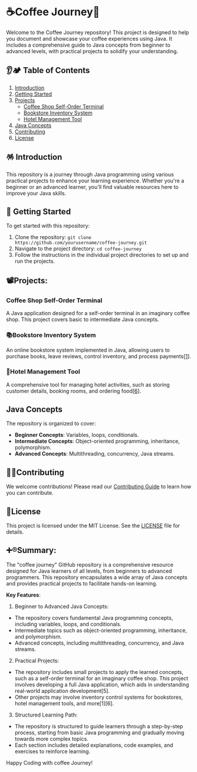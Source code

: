 # ☕Coffee Journey🍵

Welcome to the Coffee Journey repository! This project is designed to help you document and showcase your coffee experiences using Java. It includes a comprehensive guide to Java concepts from beginner to advanced levels, with practical projects to solidify your understanding.

## 👂🏕️ Table of Contents
1. [Introduction](#introduction)
2. [Getting Started](#getting-started)
3. [Projects](#projects)
    - [Coffee Shop Self-Order Terminal](#coffee-shop-self-order-terminal)
    - [Bookstore Inventory System](#bookstore-inventory-system)
    - [Hotel Management Tool](#hotel-management-tool)
4. [Java Concepts](#java-concepts)
5. [Contributing](#contributing)
6. [License](#license)

## 🪅 Introduction
This repository is a journey through Java programming using various practical projects to enhance your learning experience. Whether you're a beginner or an advanced learner, you'll find valuable resources here to improve your Java skills.

## 🌟 Getting Started
To get started with this repository:
1. Clone the repository: `git clone https://github.com/yourusername/coffee-journey.git`
2. Navigate to the project directory: `cd coffee-journey`
3. Follow the instructions in the individual project directories to set up and run the projects.

## 📽️Projects:

### Coffee Shop Self-Order Terminal
A Java application designed for a self-order terminal in an imaginary coffee shop. This project covers basic to intermediate Java concepts.

### 📚Bookstore Inventory System
An online bookstore system implemented in Java, allowing users to purchase books, leave reviews, control inventory, and process payments[[1](https://github.com/topics/java-beginner)].

### 🏨Hotel Management Tool
A comprehensive tool for managing hotel activities, such as storing customer details, booking rooms, and ordering food[[6](https://github.com/topics/java-project)].

## Java Concepts
The repository is organized to cover:
- **Beginner Concepts**: Variables, loops, conditionals.
- **Intermediate Concepts**: Object-oriented programming, inheritance, polymorphism.
- **Advanced Concepts**: Multithreading, concurrency, Java streams.

## 💁‍♀️Contributing
We welcome contributions! Please read our [Contributing Guide](CONTRIBUTING.md) to learn how you can contribute.

## 🪪License
This project is licensed under the MIT License. See the [LICENSE](LICENSE.md) file for details.

## ➕®️Summary:
The "coffee journey" GitHub repository is a comprehensive resource designed for Java learners of all levels, from beginners to advanced programmers. This repository encapsulates a wide array of Java concepts and provides practical projects to facilitate hands-on learning.

**Key Features**:
1. Beginner to Advanced Java Concepts:

- The repository covers fundamental Java programming concepts, including variables, loops, and conditionals.
- Intermediate topics such as object-oriented programming, inheritance, and polymorphism.
- Advanced concepts, including multithreading, concurrency, and Java streams.
2. Practical Projects:

- The repository includes small projects to apply the learned concepts, such as a self-order terminal for an imaginary coffee shop. This project involves developing a full Java application, which aids in understanding real-world application development[5].
- Other projects may involve inventory control systems for bookstores, hotel management tools, and more[1][6].
3. Structured Learning Path:

- The repository is structured to guide learners through a step-by-step process, starting from basic Java programming and gradually moving towards more complex topics.
- Each section includes detailed explanations, code examples, and exercises to reinforce learning.

Happy Coding with coffee Journey!

